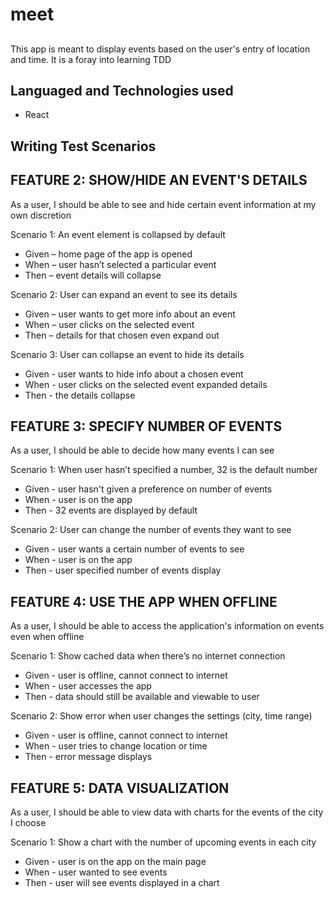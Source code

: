 # meet

## 

This app is meant to display events based on the user's entry of location and time. It is a foray into learning TDD

## Languaged and Technologies used
* React

## Writing Test Scenarios

## FEATURE 2: SHOW/HIDE AN EVENT'S DETAILS

As a user, I should be able to see and hide certain event information at my own discretion

Scenario 1: An event element is collapsed by default

* Given – home page of the app is opened
* When – user hasn’t selected a particular event
* Then – event details will collapse

Scenario 2: User can expand an event to see its details

* Given – user wants to get more info about an event
* When – user clicks on the selected event
* Then – details for that chosen even expand out

Scenario 3: User can collapse an event to hide its details

* Given - user wants to hide info about a chosen event
* When - user clicks on the selected event expanded details
* Then - the details collapse


## FEATURE 3: SPECIFY NUMBER OF EVENTS

As a user, I should be able to decide how many events I can see

Scenario 1: When user hasn’t specified a number, 32 is the default number

* Given - user hasn't given a preference on number of events
* When - user is on the app
* Then - 32 events are displayed by default

Scenario 2: User can change the number of events they want to see

* Given - user wants a certain number of events to see
* When - user is on the app
* Then - user specified number of events display


## FEATURE 4: USE THE APP WHEN OFFLINE

As a user, I should be able to access the application's information on events even when offline

Scenario 1: Show cached data when there’s no internet connection

* Given - user is offline, cannot connect to internet
* When - user accesses the app
* Then - data should still be available and viewable to user

Scenario 2: Show error when user changes the settings (city, time range)

* Given - user is offline, cannot connect to internet
* When - user tries to change location or time
* Then - error message displays

## FEATURE 5: DATA VISUALIZATION

As a user, I should be able to view data with charts for the events of the city I choose

Scenario 1: Show a chart with the number of upcoming events in each city

* Given - user is on the app on the main page
* When - user wanted to see events
* Then - user will see events displayed in a chart
